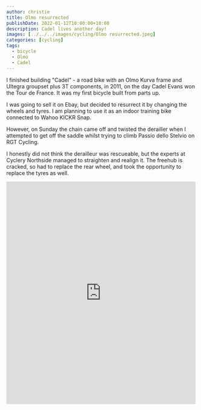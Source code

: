 ```yaml
---
author: christie
title: Olmo resurrected
publishDate: 2022-01-12T10:00:00+10:00
description: Cadel lives another day!
images: [../../../images/cycling/Olmo resurrected.jpeg]
categories: [cycling]
tags:
  - bicycle
  - Olmo
  - Cadel
---
```


I finished building "Cadel" - a road bike with an Olmo Kurva frame and Ultegra
groupset plus 3T components, in 2011, on the day Cadel Evans won the Tour
de France. It was my first bicycle built from parts up.

I was going to sell it on Ebay, but decided to resurrect it by changing the
wheels and tyres. I am planning to use it as an indoor training bike connected
to Wahoo KICKR Snap.

However, on Sunday the chain came off and twisted the derailler when I attempted to get off the saddle whilst trying to climb Passio dello Stelvio on RGT Cycling.

I honestly did not think the derailleur was rescueable, but the experts at Cyclery Northside managed to straighten and realign it. The freehub is cracked, so had to replace the rear wheel, and took the opportunity to replace the tyres as well.

<iframe src="https://www.facebook.com/plugins/post.php?href=https%3A%2F%2Fwww.facebook.com%2Fchris1.tham%2Fposts%2Fpfbid0CDGnTV1tZwzQp4Wd3FhmnreRJ6VF3YCgE3G4TtLCPKeM3QjpGS97oVJaJRQy1pZZl&show_text=true&width=500" width="500" height="588" style="border:none;overflow:hidden" scrolling="no" frameborder="0" allowfullscreen="true" allow="autoplay; clipboard-write; encrypted-media; picture-in-picture; web-share"></iframe>
